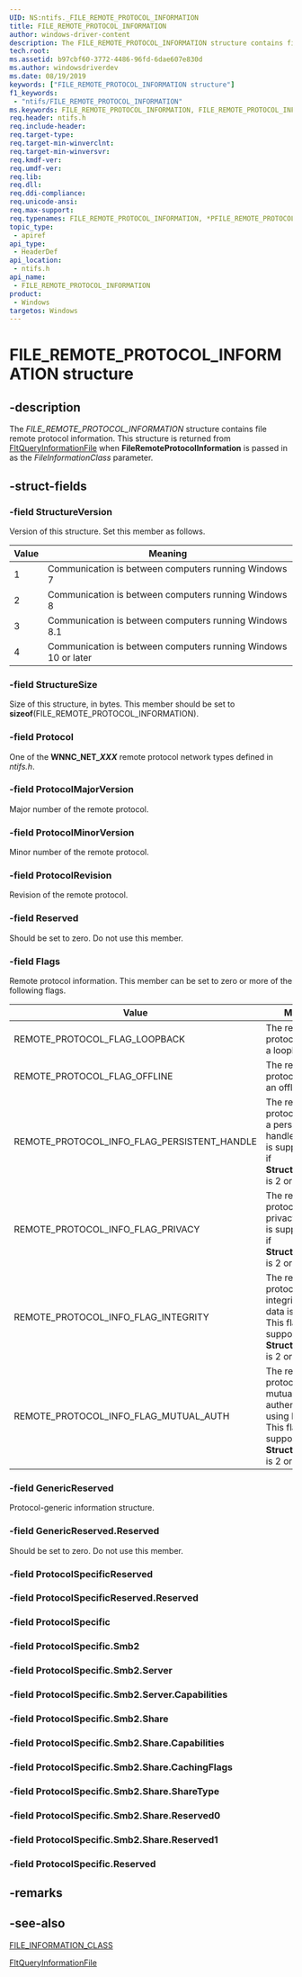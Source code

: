 ```yaml
---
UID: NS:ntifs._FILE_REMOTE_PROTOCOL_INFORMATION
title: FILE_REMOTE_PROTOCOL_INFORMATION
author: windows-driver-content
description: The FILE_REMOTE_PROTOCOL_INFORMATION structure contains file remote protocol information. 
tech.root:
ms.assetid: b97cbf60-3772-4486-96fd-6dae607e830d
ms.author: windowsdriverdev
ms.date: 08/19/2019
keywords: ["FILE_REMOTE_PROTOCOL_INFORMATION structure"]
f1_keywords:
 - "ntifs/FILE_REMOTE_PROTOCOL_INFORMATION"
ms.keywords: FILE_REMOTE_PROTOCOL_INFORMATION, FILE_REMOTE_PROTOCOL_INFORMATION, *PFILE_REMOTE_PROTOCOL_INFORMATION, 
req.header: ntifs.h
req.include-header:
req.target-type:
req.target-min-winverclnt:
req.target-min-winversvr:
req.kmdf-ver:
req.umdf-ver:
req.lib:
req.dll:
req.ddi-compliance:
req.unicode-ansi:
req.max-support:
req.typenames: FILE_REMOTE_PROTOCOL_INFORMATION, *PFILE_REMOTE_PROTOCOL_INFORMATION
topic_type: 
 - apiref
api_type: 
 - HeaderDef
api_location: 
 - ntifs.h
api_name: 
 - FILE_REMOTE_PROTOCOL_INFORMATION
product: 
 - Windows
targetos: Windows
---
```


# FILE_REMOTE_PROTOCOL_INFORMATION structure

## -description

The *FILE_REMOTE_PROTOCOL_INFORMATION* structure contains file remote protocol information.  This structure is returned from [FltQueryInformationFile](https://docs.microsoft.com/windows-hardware/drivers/ddi/fltkernel/nf-fltkernel-fltqueryinformationfile) when **FileRemoteProtocolInformation** is passed in as the *FileInformationClass* parameter.

## -struct-fields

### -field StructureVersion

Version of this structure. Set this member as follows.

| Value | Meaning |
|-------|---------|
|   1   | Communication is between computers running Windows 7 |
|   2   | Communication is between computers running Windows 8 |
|   3   | Communication is between computers running Windows 8.1 |
|   4   | Communication is between computers running Windows 10 or later |


 
### -field StructureSize

Size of this structure, in bytes. This member should be set to **sizeof**(FILE_REMOTE_PROTOCOL_INFORMATION).

### -field Protocol

One of the **WNNC_NET_*XXX*** remote protocol network types defined in *ntifs.h*.

### -field ProtocolMajorVersion

Major number of the remote protocol.

### -field ProtocolMinorVersion

Minor number of the remote protocol.

### -field ProtocolRevision

Revision of the remote protocol.

### -field Reserved

Should be set to zero. Do not use this member.

### -field Flags

Remote protocol information. This member can be set to zero or more of the following flags.

| Value | Meaning |
| ----- | ------- |
| REMOTE_PROTOCOL_FLAG_LOOPBACK | The remote protocol is using a loopback |
| REMOTE_PROTOCOL_FLAG_OFFLINE | The remote protocol is using an offline cache |
| REMOTE_PROTOCOL_INFO_FLAG_PERSISTENT_HANDLE | The remote protocol is using a persistent handle. This flag is supported only if **StructureVersion** is 2 or higher. |
| REMOTE_PROTOCOL_INFO_FLAG_PRIVACY | The remote protocol is using privacy. This flag is supported only if **StructureVersion** is 2 or higher. |
| REMOTE_PROTOCOL_INFO_FLAG_INTEGRITY | The remote protocol is using integrity so the data is signed. This flag is supported only if **StructureVersion** is 2 or higher. |
| REMOTE_PROTOCOL_INFO_FLAG_MUTUAL_AUTH | The remote protocol is using mutual authentication using Kerberos. This flag is supported only if **StructureVersion** is 2 or higher. |


### -field GenericReserved

Protocol-generic information structure.

### -field GenericReserved.Reserved

Should be set to zero. Do not use this member.

### -field ProtocolSpecificReserved
 
### -field ProtocolSpecificReserved.Reserved
 
### -field ProtocolSpecific
 
### -field ProtocolSpecific.Smb2
 
### -field ProtocolSpecific.Smb2.Server
 
### -field ProtocolSpecific.Smb2.Server.Capabilities
 
### -field ProtocolSpecific.Smb2.Share
 
### -field ProtocolSpecific.Smb2.Share.Capabilities
 
### -field ProtocolSpecific.Smb2.Share.CachingFlags
 
### -field ProtocolSpecific.Smb2.Share.ShareType
 
### -field ProtocolSpecific.Smb2.Share.Reserved0
 
### -field ProtocolSpecific.Smb2.Share.Reserved1
 
### -field ProtocolSpecific.Reserved
 

## -remarks

## -see-also

[FILE_INFORMATION_CLASS](https://docs.microsoft.com/windows-hardware/drivers/ddi/wdm/ne-wdm-_file_information_class)

[FltQueryInformationFile](https://docs.microsoft.com/windows-hardware/drivers/ddi/fltkernel/nf-fltkernel-fltqueryinformationfile)
